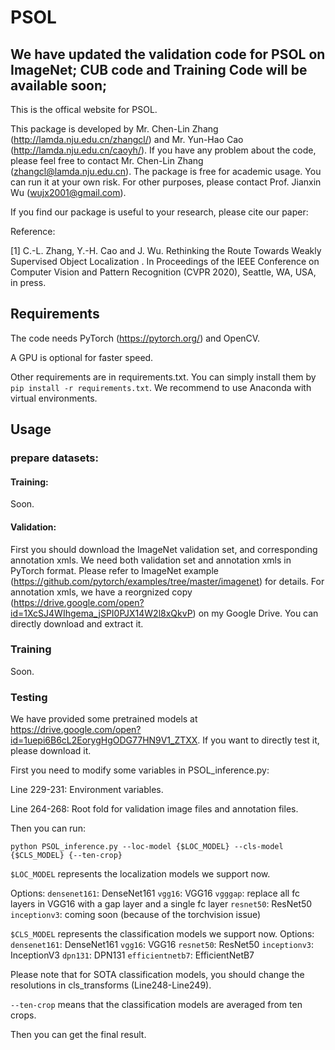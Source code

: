 # PSOL
## We have updated the validation code for PSOL on ImageNet; CUB code and Training Code will be available soon;

This is the offical website for PSOL. 

This package is developed by Mr. Chen-Lin Zhang (http://lamda.nju.edu.cn/zhangcl/) and Mr. Yun-Hao Cao (http://lamda.nju.edu.cn/caoyh/). If you have any problem about 
the code, please feel free to contact Mr. Chen-Lin Zhang (zhangcl@lamda.nju.edu.cn). 
The package is free for academic usage. You can run it at your own risk. For other purposes, please contact Prof. Jianxin Wu (wujx2001@gmail.com).

If you find our package is useful to your research, please cite our paper:

Reference: 
           
[1] C.-L. Zhang, Y.-H. Cao and J. Wu. Rethinking the Route Towards Weakly Supervised Object Localization
. In Proceedings of the IEEE Conference on Computer Vision and Pattern Recognition (CVPR 2020), Seattle, WA, USA, in press.
## Requirements
The code needs PyTorch (https://pytorch.org/) and OpenCV.

A GPU is optional for faster speed.

Other requirements are in requirements.txt. You can simply install them by `pip install -r requirements.txt`. We recommend to use Anaconda with virtual environments.

## Usage


### prepare datasets:
#### Training:
Soon.

#### Validation:
First you should download the ImageNet validation set, and corresponding annotation xmls. We need both validation set and annotation xmls in PyTorch format. Please refer to ImageNet example (https://github.com/pytorch/examples/tree/master/imagenet) for details. For annotation xmls, we have a reorgnized copy (https://drive.google.com/open?id=1XcSJ4WIhgema_jSPI0PJX14W2l8xQkvP) on my Google Drive. You can directly download and extract it.
### Training

Soon. 
### Testing

We have provided some pretrained models at https://drive.google.com/open?id=1uepi6B6cL2EorygHgODG77HN9V1_ZTXX. If you want to directly test it, please download it.

First you need to modify some variables in PSOL_inference.py:

Line 229-231: Environment variables.

Line 264-268: Root fold for validation image files and annotation files.

Then you can run:

`python PSOL_inference.py --loc-model {$LOC_MODEL} --cls-model {$CLS_MODEL} {--ten-crop}`

`$LOC_MODEL` represents the localization models we support now. 

Options:
`densenet161`: DenseNet161
`vgg16`: VGG16
`vgggap`: replace all fc layers in VGG16 with a gap layer and a single fc layer
`resnet50`: ResNet50
`inceptionv3`: coming soon (because of the torchvision issue)

`$CLS_MODEL` represents the classification models we support now. 
Options:
`densenet161`: DenseNet161
`vgg16`: VGG16
`resnet50`: ResNet50
`inceptionv3`: InceptionV3
`dpn131`: DPN131
`efficientnetb7`: EfficientNetB7

Please note that for SOTA classification models, you should change the resolutions in cls_transforms (Line248-Line249).

`--ten-crop` means that the classification models are averaged from ten crops.

Then you can get the final result.

